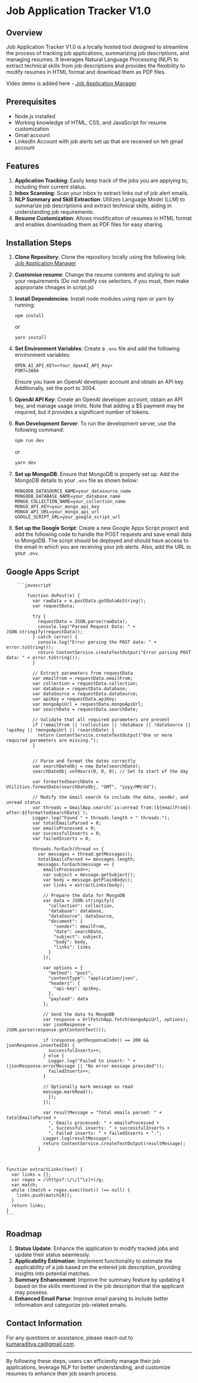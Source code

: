 # Job Application Tracker V1.0

## Overview
Job Application Tracker V1.0 is a locally hosted tool designed to streamline the process of tracking job applications, summarizing job descriptions, and managing resumes. It leverages Natural Language Processing (NLP) to extract technical skills from job descriptions and provides the flexibility to modify resumes in HTML format and download them as PDF files. 

Video demo is added here - [Job Application Manager](https://vimeo.com/945574687)

## Prerequisites
- Node.js installed
- Working knowledge of HTML, CSS, and JavaScript for resume customization
- Gmail account
- LinkedIn Account with job alerts set up that are received on teh gmail account

## Features
1. **Application Tracking**: Easily keep track of the jobs you are applying to, including their current status.
2. **Inbox Scanning**: Scan your inbox to extract links out of job alert emails.
3. **NLP Summary and Skill Extraction**: Utilizes Language Model (LLM) to summarize job descriptions and extract technical skills, aiding in understanding job requirements.
4. **Resume Customization**: Allows modification of resumes in HTML format and enables downloading them as PDF files for easy sharing.

## Installation Steps
1. **Clone Repository**: Clone the repository locally using the following link: [Job Application Manager](https://github.com/akbcit/job-application-manager)
2. **Customise resume**: Change the resume contents and styling to suit your requirements (Do not modify css selectors, if you must, then make apprporiate chnages in script.js)
3. **Install Dependencies**: Install node modules using npm or yarn by running:
    ```
    npm install
    ```
    or
    ```
    yarn install
    ```
4. **Set Environment Variables**: Create a `.env` file and add the following environment variables:
    ```
    OPEN_AI_API_KEY=<Your_OpenAI_API_Key>
    PORT=3004
    ```
   Ensure you have an OpenAI developer account and obtain an API key. Additionally, set the port to 3004.
5. **OpenAI API Key**: Create an OpenAI developer account, obtain an API key, and manage usage limits. Note that adding a $5 payment may be required, but it provides a significant number of tokens.
6. **Run Development Server**: To run the development server, use the following command:
    ```bash
    npm run dev
    ```
    or
    ```bash
    yarn dev
    ```
7. **Set up MongoDB**: Ensure that MongoDB is properly set up. Add the MongoDB details to your `.env` file as shown below:

    ```env
    MONGODB_DATASOURCE_NAME=your_datasource_name
    MONGODB_DATABASE_NAME=your_database_name
    MONGO_COLLECTION_NAME=your_collection_name
    MONGO_API_KEY=your_mongo_api_key
    MONGO_API_URL=your_mongo_api_url
    GOOGLE_SCRIPT_URL=your_google_script_url

8. **Set up the Google Script**: Create a new Google Apps Script project and add the following code to handle the POST requests and save email data to MongoDB. The script should be deployed and should have access to the email in which you are receiving your job alerts. Also, add the URL to your `.env`.

## Google Apps Script

        ```javascript
        
            function doPost(e) {
              var rawData = e.postData.getDataAsString();
              var requestData;
            
              try {
                requestData = JSON.parse(rawData);
                console.log("Parsed Request Data: " + JSON.stringify(requestData));
              } catch (error) {
                console.log("Error parsing the POST data: " + error.toString());
                return ContentService.createTextOutput("Error parsing POST data: " + error.toString());
              }
            
              // Extract parameters from requestData
              var emailFrom = requestData.emailFrom;
              var collection = requestData.collection;
              var database = requestData.database;
              var dataSource = requestData.dataSource;
              var apiKey = requestData.apiKey;
              var mongoApiUrl = requestData.mongoApiUrl;
              var searchDate = requestData.searchDate;
            
              // Validate that all required parameters are present
              if (!emailFrom || !collection || !database || !dataSource || !apiKey || !mongoApiUrl || !searchDate) {
                return ContentService.createTextOutput("One or more required parameters are missing.");
              }
            
            
              // Parse and format the dates correctly
              var searchDateObj = new Date(searchDate);
              searchDateObj.setHours(0, 0, 0); // Set to start of the day
            
              var formattedSearchDate = Utilities.formatDate(searchDateObj, "GMT", "yyyy/MM/dd");
            
              // Modify the Gmail search to include the date, sender, and unread status
              var threads = GmailApp.search(`is:unread from:(${emailFrom}) after:${formattedSearchDate}`);
              Logger.log("Found " + threads.length + " threads.");
              var totalEmailsParsed = 0;
              var emailsProcessed = 0;
              var successfulInserts = 0;
              var failedInserts = 0;
            
              threads.forEach(thread => {
                var messages = thread.getMessages();
                totalEmailsParsed += messages.length;
                messages.forEach(message => {
                  emailsProcessed++;
                  var subject = message.getSubject();
                  var body = message.getPlainBody();
                  var links = extractLinks(body);

                  // Prepare the data for MongoDB
                  var data = JSON.stringify({
                    "collection": collection,
                    "database": database,
                    "dataSource": dataSource,
                    "document": {
                      "sender": emailFrom,
                      "date": searchDate,
                      "subject": subject,
                      "body": body,
                      "links": links
                    }
                  });
            
                  var options = {
                    "method": "post",
                    "contentType": "application/json",
                    "headers": {
                      "api-key": apiKey,
                    },
                    "payload": data
                  };
            
                  // Send the data to MongoDB
                  var response = UrlFetchApp.fetch(mongoApiUrl, options);
                  var jsonResponse = JSON.parse(response.getContentText());
            
                  if (response.getResponseCode() == 200 && jsonResponse.insertedId) {
                    successfulInserts++;
                  } else {
                    Logger.log("Failed to insert: " + (jsonResponse.errorMessage || "No error message provided"));
                    failedInserts++;
                  }
            
                  // Optionally mark message as read
                  message.markRead();
                    });
                  });
                
                  var resultMessage = "Total emails parsed: " + totalEmailsParsed +
                    ", Emails processed: " + emailsProcessed +
                    ", Successful inserts: " + successfulInserts +
                    ", Failed inserts: " + failedInserts + ".";
                  Logger.log(resultMessage);
                  return ContentService.createTextOutput(resultMessage);
                }
    
    
    
    function extractLinks(text) {
      var links = [];
      var regex = /(https?:\/\/[^\s]+)/g;
      var match;
      while ((match = regex.exec(text)) !== null) {
        links.push(match[0]);
      }
      return links;
    }
    ```



## Roadmap
1. **Status Update**: Enhance the application to modify tracked jobs and update their status seamlessly.
2. **Applicability Estimation**: Implement functionality to estimate the applicability of a job based on the entered job description, providing insights into potential matches.
3. **Summary Enhancement**: Improve the summary feature by updating it based on the skills mentioned in the job description that the applicant may possess.
4. **Enhanced Email Parse**: Improve email parsing to include better information and categorize job-related emails. 

## Contact Information
For any questions or assistance, please reach out to kumaraditya.ca@gmail.com.

---
By following these steps, users can efficiently manage their job applications, leverage NLP for better understanding, and customize resumes to enhance their job search process.
